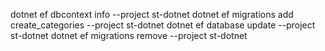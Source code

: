 dotnet ef dbcontext info --project st-dotnet
dotnet ef migrations add create_categories --project st-dotnet
dotnet ef database update --project st-dotnet
dotnet ef migrations remove --project st-dotnet

